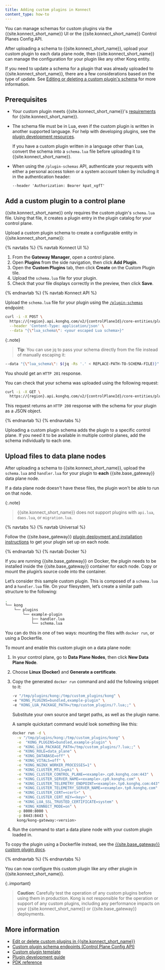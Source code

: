```yaml
---
title: Adding custom plugins in Konnect
content_type: how-to
---
```


You can manage schemas for custom plugins via the {{site.konnect_short_name}} UI or 
the {{site.konnect_short_name}} Control Planes Config API. 

After uploading a schema to {{site.konnect_short_name}}, upload your 
custom plugin to each data plane node, then {{site.konnect_short_name}} can manage the 
configuration for your plugin like any other Kong entity.

If you need to update a schema for a plugin that was already uploaded
to {{site.konnect_short_name}}, there are a few considerations based on the type 
of update. 
See [Editing or deleting a custom plugin's schema](/konnect/gateway-manager/plugins/update-custom-plugin/) 
for more information.

## Prerequisites

* Your custom plugin meets {{site.konnect_short_name}}'s [requirements](/konnect/gateway-manager/plugins/#custom-plugins)
for {{site.konnect_short_name}}.

* The schema file must be in Lua, even if the custom plugin is written in another supported language.
For help with developing plugins, see the [plugin development resources](#more-information).
  
    If you have a custom plugin written in a language other than Lua, convert the schema 
into a `schema.lua` file before uploading it to {{site.konnect_short_name}}.

* When using the `/plugin-schemas` API, authenticate your requests with either a personal access token or a system account token by including it in the authentication header:

    ```
    --header 'Authorization: Bearer kpat_xgfT'
    ```

## Add a custom plugin to a control plane

{{site.konnect_short_name}} only requires the custom plugin's `schema.lua` file. 
Using that file, it creates a plugin entry in the plugin catalog for your control plane.

Upload a custom plugin schema to create a configurable entity in {{site.konnect_short_name}}:

{% navtabs %}
{% navtab Konnect UI %}

1. From the **Gateway Manager**, open a control plane.
1. Open **Plugins** from the side navigation, then click **Add Plugin**.
1. Open the **Custom Plugins** tab, then click **Create** on the Custom Plugin tile.
1. Upload the `schema.lua` file for your plugin.
1. Check that your file displays correctly in the preview, then click **Save**.

{% endnavtab %}
{% navtab Konnect API %}

Upload the `schema.lua` file for your plugin using the [`/plugin-schemas`](/konnect/api/control-plane-configuration/latest/#/Custom%20Plugin%20Schemas/) endpoint:

```sh
curl -i -X POST \
  https://{region}.api.konghq.com/v2/{controlPlaneId}/core-entities/plugin-schemas \
  --header 'Content-Type: application/json' \
  --data "{\"lua_schema\": <your escaped Lua schema>}"
```

{:.note}
> **Tip**: You can use jq to pass your schema directly from the file instead of manually escaping it:
```sh
--data "{\"lua_schema\": $(jq -Rs '.' < REPLACE-PATH-TO-SCHEMA-FILE)}"
```

You should get an `HTTP 201` response. 

You can check that your schema was uploaded using the following request:

```sh
curl -i -X GET \
  https://{region}.api.konghq.com/v2/{controlPlaneId}/core-entities/plugin-schemas
```

This request returns an `HTTP 200` response with the schema for your plugin as a JSON object.

{% endnavtab %}
{% endnavtabs %}

Uploading a custom plugin schema adds the plugin to a specific control plane. 
If you need it to be available in multiple control planes, add the schema individually to each one.

## Upload files to data plane nodes

After uploading a schema to {{site.konnect_short_name}}, 
upload the `schema.lua` and `handler.lua` for your plugin to **each** 
{{site.base_gateway}} data plane node.

If a data plane node doesn't have these files, the plugin won't be able to run on that node.

{:.note}
> {{site.konnect_short_name}} does not support plugins with `api.lua`, `daos.lua`, or `migration.lua`.

{% navtabs %}
{% navtab Universal %}

Follow the {{site.base_gateway}} [plugin deployment and installation instructions](/gateway/latest/plugin-development/distribution/) 
to get your plugin set up on each node.

{% endnavtab %}
{% navtab Docker %}

If you are running {{site.base_gateway}} on Docker,
the plugin needs to be installed inside the {{site.base_gateway}} container 
for each node.
Copy or mount the plugin’s source code into the container.

Let’s consider this sample custom plugin. This is composed of a 
`schema.lua` and a `handler.lua` file. On your filesystem, let’s create a 
similar path structure to the following:

```sh
.
└── kong
    └── plugins
        └── example-plugin
            ├── handler.lua
            └── schema.lua
```

You can do this in one of two ways: mounting the files with `docker run`, or 
using a Dockerfile.

To mount and enable this custom plugin on a data plane node:

1. In your control plane, go to **Data Plane Nodes**, then click **New Data Plane Node**.
1. Choose **Linux (Docker)** and **Generate a certificate**.
1. Copy the generated `docker run` command and add the following snippet to it:

    ```sh
    -v "/tmp/plugins/kong:/tmp/custom_plugins/kong" \
    -e "KONG_PLUGINS=bundled,example-plugin" \
    -e "KONG_LUA_PACKAGE_PATH=/tmp/custom_plugins/?.lua;;" \
    ```

    Substitute your own source and target paths, as well as the plugin name.

    A sample quickstart command would look something like this:

    ```sh
    docker run -d \
      -v "/tmp/plugins/kong:/tmp/custom_plugins/kong" \
      -e  "KONG_PLUGINS=bundled,example-plugin" \
      -e "KONG_LUA_PACKAGE_PATH=/tmp/custom_plugins/?.lua;;" \
      -e "KONG_ROLE=data_plane" \
      -e "KONG_DATABASE=off" \
      -e "KONG_VITALS=off" \
      -e "KONG_NGINX_WORKER_PROCESSES=1" \
      -e "KONG_CLUSTER_MTLS=pki" \
      -e "KONG_CLUSTER_CONTROL_PLANE=<example>.cp0.konghq.com:443" \
      -e "KONG_CLUSTER_SERVER_NAME=<example>.cp0.konghq.com" \
      -e "KONG_CLUSTER_TELEMETRY_ENDPOINT=<example>.tp0.konghq.com:443" \
      -e "KONG_CLUSTER_TELEMETRY_SERVER_NAME=<example>.tp0.konghq.com" \
      -e "KONG_CLUSTER_CERT=<cert>" \
      -e "KONG_CLUSTER_CERT_KEY=<key>" \
      -e "KONG_LUA_SSL_TRUSTED_CERTIFICATE=system" \
      -e "KONG_KONNECT_MODE=on" \
      -p 8000:8000 \
      -p 8443:8443 \
      kong/kong-gateway:<version>
    ```
1. Run the command to start a data plane node with your custom plugin loaded in.

To copy the plugin using a Dockerfile instead, see the [{{site.base_gateway}} custom plugin docs](/gateway/latest/plugin-development/distribution/).

{% endnavtab %}
{% endnavtabs %}

You can now configure this custom plugin like any other plugin in {{site.konnect_short_name}}.

{:.important}
> **Caution**: Carefully test the operation of any custom plugins before using them in production. Kong is not responsible for the operation or support of any 
custom plugins, including any performance impacts on your {{site.konnect_short_name}}
or {{site.base_gateway}} deployments. 

## More information

* [Edit or delete custom plugins in {{site.konnect_short_name}}](/konnect/gateway-manager/plugins/update-custom-plugin/)
* [Custom plugin schema endpoints (Control Plane Config API)](/konnect/api/control-plane-configuration/latest/#/Custom%20Plugin%20Schemas)
* [Custom plugin template](https://github.com/Kong/kong-plugin)
* [Plugin development guide](/gateway/latest/plugin-development/)
* [PDK reference](/gateway/latest/plugin-development/pdk/)